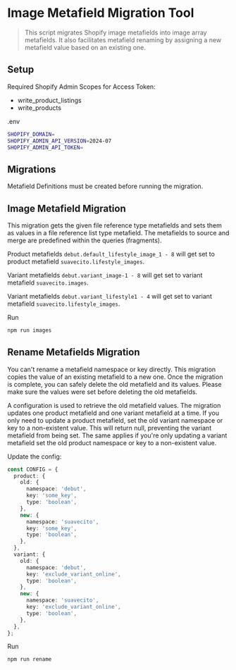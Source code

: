 # Image Metafield Migration Tool

> This script migrates Shopify image metafields into image array metafields. It also facilitates metafield renaming by assigning a new metafield value based on an existing one.

## Setup

Required Shopify Admin Scopes for Access Token:

- write_product_listings
- write_products

.env

```bash
SHOPIFY_DOMAIN=
SHOPIFY_ADMIN_API_VERSION=2024-07
SHOPIFY_ADMIN_API_TOKEN=
```

## Migrations

Metafield Definitions must be created before running the migration.

## Image Metafield Migration

This migration gets the given file reference type metafields and sets them as values in a file reference list type metafield. The metafields to source and merge are predefined within the queries (fragments).

Product metafields `debut.default_lifestyle_image_1 - 8` will get set to product metafield `suavecito.lifestyle_images`.

Variant metafields `debut.variant_image-1 - 8` will get set to variant metafield `suavecito.images`.

Variant metafields `debut.variant_lifestyle1 - 4` will get set to variant metafield `suavecito.lifestyle_images`.

Run

```bash
npm run images
```

## Rename Metafields Migration

You can't rename a metafield namespace or key directly. This migration copies the value of an existing metafield to a new one. Once the migration is complete, you can safely delete the old metafield and its values. Please make sure the values were set before deleting the old metafields.

A configuration is used to retrieve the old metafield values. The migration updates one product metafield and one variant metafield at a time. If you only need to update a product metafield, set the old variant namespace or key to a non-existent value. This will return null, preventing the variant metafield from being set. The same applies if you're only updating a variant metafield set the old product namespace or key to a non-existent value.

Update the config:

```typescript
const CONFIG = {
  product: {
    old: {
      namespace: 'debut',
      key: 'some_key',
      type: 'boolean',
    },
    new: {
      namespace: 'suavecito',
      key: 'some_key',
      type: 'boolean',
    },
  },
  variant: {
    old: {
      namespace: 'debut',
      key: 'exclude_variant_online',
      type: 'boolean',
    },
    new: {
      namespace: 'suavecito',
      key: 'exclude_variant_online',
      type: 'boolean',
    },
  },
};
```

Run

```bash
npm run rename
```
